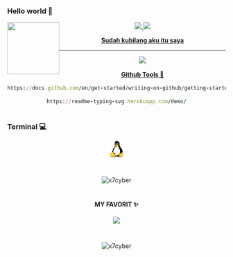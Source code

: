 ### Hello world 🐍
<img src="https://github.com/x7cyber/x7cyber/blob/main/my-profile.png" width="120" height="120" align="left">
<center>
<p align="">
  <a href="https://github.com/x7cyber"><img src="https://img.shields.io/badge/GitHub-454545?style=for-the-badge&logo=github&logoColor=white" /> 
  <a href="https://youtube.com/@cyberm_"><img src="https://img.shields.io/badge/YouTube-FF0000?style=for-the-badge&logo=youtube&logoColor=white" />
</p>

**Sudah kubilang aku itu saya**
___
<p align="center">
  <img src="https://readme-typing-svg.herokuapp.com?font=Koulen&size=25&duration=1000&color=light&center=true&vCenter=true&multiline=true&width=600&lines=Welcome+to+my+github" />
</p>

**Github Tools 🔭**
```ruby
https://docs.github.com/en/get-started/writing-on-github/getting-started-with-writing-and-formatting-on-github/basic-writing-and-formatting-syntax
```

```ruby
https://readme-typing-svg.herokuapp.com/demo/
```
#
<h3 align="left">Terminal 💻</h3>
<div align="center">
  <a href="https://www.linux.org/" target="_blank" rel="noreferrer">
    <img src="https://raw.githubusercontent.com/devicons/devicon/master/icons/linux/linux-original.svg" alt="linux" width="40" height="40"/>
  </a>
</div>

#

<div align="center">
  <img src="https://github-readme-stats.vercel.app/api/top-langs?username=x7cyber&show_icons=true&theme=dark&locale=en&layout=compact" alt="x7cyber" />
</div>

#

#### MY FAVORIT ✨

<p>
  
</p>
<div align="center">
</div>
<p align="center">
  <a href="https://skillicons.dev">
    <img src="https://skillicons.dev/icons?i=python,c,bash,php" />
  </a>
</p>

#

<p><img align="center" src="https://github-readme-streak-stats.herokuapp.com/?user=x7cyber&theme=dark" alt="x7cyber" /></p>
